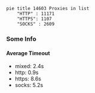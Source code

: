 
```mermaid
pie title 14603 Proxies in list
    "HTTP" : 11171
    "HTTPS": 1107
    "SOCKS" : 2609
```

### Some Info
#### Average Timeout

- mixed: 2.4s
- http: 0.9s
- https: 8.6s
- socks: 5.2s